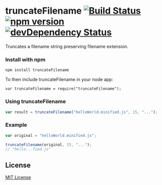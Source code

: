 # truncateFilename [![Build Status](https://travis-ci.org/pista329/truncateFilename.png?branch=master)](https://travis-ci.org/pista329/truncateFilename) [![npm version](https://badge.fury.io/js/truncateFilename.png)](https://npmjs.org/package/truncateFilename) [![devDependency Status](https://david-dm.org/pista329/truncateFilename/dev-status.png)](https://david-dm.org/pista329/truncateFilename#info=devDependencies)

Truncates a filename string preserving filename extension.

### Install with npm

```
npm install truncateFilename
```

To then include truncateFilename in your node app:

```
var truncateFilename = require("truncateFilename");
```

### Using truncateFilename

```js
var result = truncateFilename("helloWorld.minified.js", 15, "...");
```

### Example

```js
var original = "helloWorld.minified.js";

truncateFilename(original, 15, "...");
// "hello...fied.js"
```

## License

[MIT License](http://ilee.mit-license.org)
